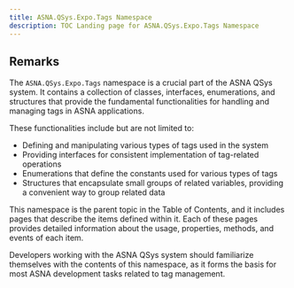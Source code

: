 ```yaml
---
title: ASNA.QSys.Expo.Tags Namespace
description: TOC Landing page for ASNA.QSys.Expo.Tags Namespace
---
```


## Remarks

The `ASNA.QSys.Expo.Tags` namespace is a crucial part of the ASNA QSys system. It contains a collection of classes, interfaces, enumerations, and structures that provide the fundamental functionalities for handling and managing tags in ASNA applications.

These functionalities include but are not limited to:

- Defining and manipulating various types of tags used in the system
- Providing interfaces for consistent implementation of tag-related operations
- Enumerations that define the constants used for various types of tags
- Structures that encapsulate small groups of related variables, providing a convenient way to group related data

This namespace is the parent topic in the Table of Contents, and it includes pages that describe the items defined within it. Each of these pages provides detailed information about the usage, properties, methods, and events of each item.

Developers working with the ASNA QSys system should familiarize themselves with the contents of this namespace, as it forms the basis for most ASNA development tasks related to tag management.
